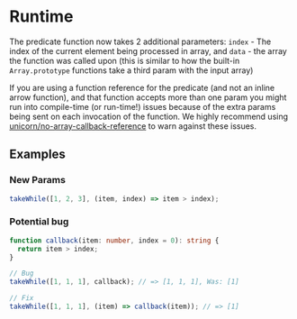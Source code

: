 # Runtime

The predicate function now takes 2 additional parameters: `index` - The index of
the current element being processed in array, and `data` - the array the
function was called upon (this is similar to how the built-in `Array.prototype`
functions take a third param with the input array)

If you are using a function reference for the predicate (and not an inline arrow
function), and that function accepts more than one param you might run into
compile-time (or run-time!) issues because of the extra params being sent on
each invocation of the function. We highly recommend using [unicorn/no-array-callback-reference](https://github.com/sindresorhus/eslint-plugin-unicorn/blob/main/docs/rules/no-array-callback-reference.md)
to warn against these issues.

## Examples

### New Params

```ts
takeWhile([1, 2, 3], (item, index) => item > index);
```

### Potential bug

```ts
function callback(item: number, index = 0): string {
  return item > index;
}

// Bug
takeWhile([1, 1, 1], callback); // => [1, 1, 1], Was: [1]

// Fix
takeWhile([1, 1, 1], (item) => callback(item)); // => [1]
```
